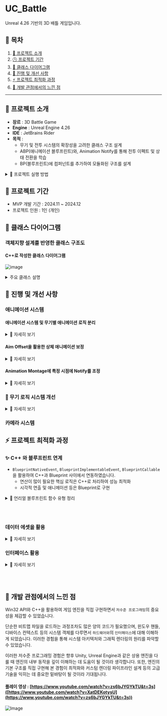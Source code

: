 # UC_Battle
Unreal 4.26 기반의 3D 배틀 게임입니다.

## 📌 목차
1. [🔎 프로젝트 소개](#-프로젝트-소개)
2. [🕒 프로젝트 기간](#-프로젝트-기간)
3. [🔗 클래스 다이어그램](#-클래스-다이어그램)
4. [🔄 진행 및 개선 사항](#-진행-및-개선-사항)
5. [⚡ 프로젝트 최적화 과정](#-프로젝트-최적화-과정)
6. [📝 개발 관점에서의 느낀 점](#-개발-관점에서의-느낀-점)

---

## 🔎 프로젝트 소개
- **장르** : 3D Battle Game
- **Engine** : Unreal Engine 4.26
- **IDE** : JetBrains Rider
- **목적** :
  - 무기 및 전투 시스템의 확장성을 고려한 클래스 구조 설계
  - ABP(애니메이션 블루프린트)와, Animation Notify를 통해 전투 이펙트 및 상태 전환을 학습
  - BP(블루프린트)에 컴퍼넌트를 추가하여 모듈화된 구조를 설계

<details>
  <summary>🎇 프로젝트 실행 방법</summary>

### 1️⃣ Git Clone
  ```bash
  git clone https://github.com/minhyeok1232/UC_Battle.git
```
### 2️⃣ 파일 경로
아래 경로로 이동합니다.
#### UC_Battle/U06_Battle_Bow

### 3️⃣ 실행 파일
U06_Battle.uproject 우 클릭 후,
✅ 'Generate Visual Studio project files' 클릭

### ❗ 만약 'Generate Visual Studio project files' 옵션이 보이지 않는다면?
[클릭하기](https://velog.io/@hani345/Unreal%EA%B3%BC-C%EC%97%B0%EB%8F%99%ED%95%98%EA%B8%B0)

### 4️⃣ IDE
현재 사용하는 IDE 환경에서 소스코드가 표시됩니다.<br>
솔루션 빌드 (Ctrl + B) 완료 후,<br>
✅ U06_Battle.uproject 클릭하여 실행

</details>


## 🎯 프로젝트 기간
- MVP 개발 기간 : 2024.11 ~ 2024.12
- 프로젝트 인원 : 1인 (개인)

## 🔗 클래스 다이어그램
### 객체지향 설계를 반영한 클래스 구조도
#### C++로 작성한 클래스 다이어그램
![image](https://github.com/user-attachments/assets/b1a34e98-9cdb-46c9-850e-4ba462f5a062)

<details>
  <summary> 주요 클래스 설명 </summary>

#### Characters Script
- CAnimInstance : 애니메이션 블루프린트와 연동하여, 캐릭터의 모션을 처리하는 클래스
- ICharacter : 캐릭터의 공통 기능(머터리얼 변경 등)을 정의하는 인터페이스
- CPlayer : 플레이어 캐릭터의 입력, 무기 변경, 회피 등의 기능을 담당하는 클래스
- CEnemy : 적 AI의 상태, 피격 반응, 사망 등을 처리하는 클래스

#### Components Script
- CMontageComponent.cpp → 애니메이션 몽타주를 관리하는 클래스
- CMovementComponent : 캐릭터 이동을 관리하는 클래스
- CStateComponent : 캐릭터의 상태머신(FSM)을 관리하는 클래스
- CStatusComponent : 체력 및 스탯(HP, 데미지 등)과 관련된 데이터를 관리하는 클래스
- CWeaponComponent : 무기 상태(장착, 변경 등) 및 공격 실행을 제어하는 클래스

#### Weapon Script
- CDoAction : 기본 공격(마우스 1번) 로직을 처리하는 클래스
- CSubAction : 특수 공격(마우스 2번)과 관련된 로직을 처리하는 클래스
- CWeaponData : 무기 관련 데이터를 관리하는 클래스
- CWeaponAsset : 무기 Data Asset을 관리하는 클래스
- Equipment : 무기 장착 및 해제를 담당하는 클래스
- CAttachment : 무기 부착물(Attachment)과 충돌 판정을 관리하는 클래스


</details>

## 🔄 진행 및 개선 사항

### 애니메이션 시스템
#### 애니메이션 시스템 및 무기별 애니메이션 로직 분리

<details>
  <summary>🎇 자세히 보기 </summary>
  
![image](https://github.com/user-attachments/assets/f7f296ff-1ac3-42be-beb8-3145baca1aac)
- 각 무기마다 스테이트 머신을 통해 분리를 하였습니다.
![image](https://github.com/user-attachments/assets/8ec5daed-2989-4577-9562-46008f96163e)
- BS(Blend Space)를 활용하여 Speed값에 따라 걷기, 뛰기, 달리기의 애니메이션을 자연스럽게 전환하였습니다.
![image](https://github.com/user-attachments/assets/3d6971d2-f4aa-49ed-a732-8cb051c6beb4)
- 'UCAnimInstance(UAnimInstance 상속)'에서 애니메이션 상태 머신을 관리하였습니다.
![image](https://github.com/user-attachments/assets/72fbc994-2f7c-4422-bcb8-4991481a8170)
- Bow(활) 상태는 일반 무기와 달리 기본/조준 포즈의 동작이 다르기 때문에, 새로운 Layer를 만들어서 분리하였습니다.
![image](https://github.com/user-attachments/assets/db1259a0-3e19-48ff-8c54-f12d365f7944)
- 'UCAnimInstance'에서 현재 장착 중인 무기 상태를 받아서, EWeapon Type(Enum)형식에 따라 애니메이션이 나오게 적용하였습니다.

</details>

#### Aim Offset을 활용한 상체 애니메이션 보정

<details>
  <summary>🎇 자세히 보기 </summary>

- Bow(활)의 기본/조준 포즈의 동작을 bool로 포즈 블렌딩'을 통해 나누었습니다.
![image](https://github.com/user-attachments/assets/3b67a0bf-f1a2-47a9-b517-421149b4438d)
- 조준 중일 때는 'spine_02' 부위를 기준으로 해서 상체와 하체의 동작을 분리시켰습니다.
![image](https://github.com/user-attachments/assets/3c6445df-67df-4b7d-9e16-1eb594eabc15)
#### 하체는 이동하지만, 상체는 조준 중
![Image](https://github.com/user-attachments/assets/aa6df790-316f-4a23-9de6-bb5a58554772)

![image](https://github.com/user-attachments/assets/e6ae68a0-4200-493d-b601-8f3141fe4689)
조준 중일 시 AO(Aim Offset)값을 적용(UCAnimInstance 에서 동작)하여, 'spine_01'부위를 기준으로, 위/아래를 볼 수 있도록 상체 회전되도록 적용하였습니다.

</details>

#### Animation Montage에 특정 시점에 Notify를 조정

<details>
  <summary>🎇 자세히 보기 </summary>

- Montage를 활용하여 애니메이션의 특정 타이밍을 조정하였습니다.
![image](https://github.com/user-attachments/assets/7bfad7e6-4812-43b6-91a6-e62bf2a667d2)
- Animation Notify를 통해 '특정 프레임'에서 동작을 실행할 수 있습니다. 
![image](https://github.com/user-attachments/assets/08bbc26c-610d-4808-9114-0b47045459cc)

</details>

### 🤖 무기 로직 시스템 개선

<details>
  <summary>🎇 자세히 보기 </summary>

  1️⃣ 무기 상태 관리 (CWeaponComponent)
![image](https://github.com/user-attachments/assets/9f78c50f-42ba-46c2-808e-bd845827435d)
- CWeaponComponent는 전반적인 무기의 상태를 관리하는 클래스입니다.
- Delegate와 Enum을 사용하여 현재 장착중인 무기를 추적합니다.
- Animation Notify를 사용하여 무기 장착, 공격, 해제 등의 상태 변화를 감지합니다.

  2️⃣ 무기 동작을 담당하는 CDoAction과 CSubAction
![image](https://github.com/user-attachments/assets/b20a3344-a463-43d2-aa6e-7dda9491a5e7)
  - CDoAction → 메인 동작(마우스 1번) 담당
  - CSubAction → 서브 동작(마우스 2번) 담당
  ➡ 각 무기별로 서로 다른 공격 방식을 깔끔하게 분리되도록 설계하였습니다.

  3️⃣ 무기의 동작의 구조
  - 메인 동작과 서브 동작을 상속받는 형태의 구조로 정리하였습니다.
![image](https://github.com/user-attachments/assets/48dc2ebf-1e50-4a87-9122-c3f4fc0d90ae)
- 각 무기별로 오버라이드하여 다른 동작을 실행하도록 구현하였습니다.
- 구조를 깔끔하게 정리하여 유지보수성을 높일 수 있게 설계하였습니다.

  </details>

### 카메라 시스템



## ⚡ 프로젝트 최적화 과정
### ✨ C++ 와 블루프린트 연계 
- `BlueprintNativeEvent`, `BlueprintImplementableEvent`, `BlueprintCallable`을 활용하여 C++과 Blueprint 사이에서 연동하였습니다.
  - 연산이 많이 필요한 핵심 로직은 C++로 처리하여 성능 최적화
  - 시각적 연출 및 애니메이션 등은 Blueprint로 구현
 <details>
  <summary>🎇 언리얼 블루프린트 함수 유형 정리 </summary>
   
   #### BlueprintCallable :
   - C++ 로 작성, 블루프린트 그래프에서 호출 가능하지만 변경이나 덮어쓰기는 불가능합니다. (ex.수학 함수)

   #### BlueprintImplementableEvent :
   - 헤더 파일(.h) 에 추가되지만, 함수 본문은 C++ 가 아닌 블루프린트 그래프에서 작성됩니다.
   - 표준 동작이 없는 이벤트를 자유롭게 변경할 수 있도록 하는 경우에 사용합니다. (ex.각 보스마다 다른 보상을 줌)
     
   #### BlueprintNativeEvent :
   - BlueprintCallable 과 BlueprintImplementableEvent 의 조합형으로 C++ 로 작성되었지만, 블루프린트에서 보조 또는 대체 가능합니다.
   - BlueprintNativeEvent 를 사용할 때는 함수 마지막에 "_Implementation" 을 붙여야 합니다.
     ![image](https://github.com/user-attachments/assets/cd7720a0-b428-43c8-92e6-a17a47808a90)

   </details>

<br><br>

### 데이터 에셋을 활용

<details>
  <summary>🎇 자세히 보기 </summary>

#### CWeaponStructures.h
![image](https://github.com/user-attachments/assets/759f1a4d-3a63-4971-848f-f031a4f6f682)<br>
각 무기마다 데이터 구조체를 사용하여 저장합니다.
- 하드코딩 없이 구조체를 통해 무기 데이터를 효율적으로 관리
- 이 구조체를 기반으로 여러 개의 무기 데이터를 설정 가능

#### UCWeaponAsset.h
![image](https://github.com/user-attachments/assets/9826cdde-0542-40d3-a524-b7cc3d6aceed)<br>
UDataAsset을 활용한 무기 데이터를 저장합니다.
- UCWeaponAsset 클래스는 UDataAsset을 상속받아 무기 데이터를 하나의 데이터 에셋으로 저장
- FWeaponData 구조체를 포함하여 무기별 설정(공격력, 범위, 애니메이션 등)을 데이터로 관리
- 데이터 에셋을 활용하여 무기 밸런스 수정 시 코드 수정없이 데이터 에셋 조정으로 변경 가능

#### Data Asset(DA)
![image](https://github.com/user-attachments/assets/f3ef49ea-c5b3-4774-8858-357ec79cb2f6)<br>
각 무기별로 데이터 에셋을 생성합니다.
![image](https://github.com/user-attachments/assets/3de8ab04-22b9-4cdf-9647-26429bcf2331)
무기 상태를 관리하는 'CWeaponComponent'클래스에 무기별 데이터 에셋을 적용합니다.

</details>

### 인터페이스 활용

<details>
  <summary>🎇 자세히 보기 </summary>

![image](https://github.com/user-attachments/assets/19a4760b-7e05-4921-b792-00db1d911d52)
- Player와 Enemy는 ACharacter를 상속받았기 때문에, 공통된 기능을 인터페이스를 통해 구현하였습니다.
- 특정 클래스에 종속되지 않고, 기능을 확장할 수 있도록 인터페이스를 설계하였습니다.

</details>

<br><br>

## 📝 개발 관점에서의 느낀 점
Win32 API와 C++을 활용하여 게임 엔진을 직접 구현하면서 `저수준 프로그래밍`의 중요성을 체감할 수 있었습니다.

단순한 비트맵 파일을 로드하는 과정조차도 많은 양의 코드가 필요했으며, 윈도우 핸들, 디바이스 컨텍스트 등의 시스템 객체를 다루면서 `하드웨어와`의 `인터페이스`에 대해 이해하게 되었습니다. 
이러한 경험을 통해 시스템 아키텍처와 그래픽 렌더링의 원리를 파악할 수 있었습니다.

이러한 저수준 프로그래밍 경험은 향후 Unity, Unreal Engine과 같은 상용 엔진을 다룰 때 엔진의 내부 동작을 깊이 이해하는 데 도움이 될 것이라 생각합니다. 
또한, 엔진의 기본 구조를 직접 구현해 본 경험이 최적화와 커스텀 렌더링 파이프라인 설계 등의 고급 기술을 익히는 데 중요한 밑바탕이 될 것이라 기대됩니다.

#### 플레이 영상 : [https://www.youtube.com/watch?v=zs6bJYGYkTU&t=3s]([https://www.youtube.com/watch?v=XatDEKotysU](https://www.youtube.com/watch?v=zs6bJYGYkTU&t=3s))
![Image](https://github.com/user-attachments/assets/dc303b46-610b-4fa0-b60b-5fb53bd18b29)
